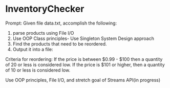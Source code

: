 # InventoryChecker
 
Prompt:
Given file data.txt, accomplish the following:

1. parse products using File I/O
2. Use OOP Class principles- Use Singleton System Design approach
3. Find the products that need to be reordered.
4. Output it into a file:

Criteria for reordering:
If the price is between $0.99 - $100 then a quantity of 20 or less is considered low.
If the price is $101 or higher, then a quantity of 10 or less is considered low.

Use OOP principles, File I/O, and stretch goal of Streams API(in progress)
